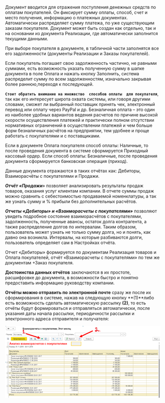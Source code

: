 Документ вводится для отражения поступления денежных средств по оплатам покупателей. Он фиксирует сумму оплаты, способ, счет и место получения, информацию о платежных документах. Автоматически распределяет сумму платежа, по уже существующим заказам покупателя. Документ может быть создан как отдельно, так и на основании из документа Реализации, где автоматически заполнится текущими данными.

При выборе покупателя в документе, в табличной части заполнятся все его задолженности  (документы Реализации и Заказы покупателей).

Если покупатель погашает свою задолженность частично, не равными суммами, есть возможность указать полученную  сумму в шапке документа в поле Оплата и нажать кнопку Заполнить, система распределит сумму по всем задолженностям, изначально закрывая более раннюю,переходя к последующей.

**`Стоит обратить внимание на множество  способов оплаты  для покупателя`**, так как его  интересует широта охвата системы, или говоря другими словами, сможет ли выбранный поставщик принять чек, электронный перевод или оплату через PayPal и др. Безналичная оплата – это один из наиболее удобных вариантов ведения расчетов по  причине высокой  скорости  осуществления платежей и практически полном отсутствии нормативных ограничений в осуществлении платежей и чем больше форм безналичных расчётов  на предприятии, тем удобнее и проще работать с покупателями и с поставщиками.

Если в документе Оплата покупателя способ оплаты: Наличные, то после проведения документа  в системе сформируется Приходный кассовый ордер. Если способ оплаты:  Безналичные, после проведения документа сформируется банковская операция (приход).

Данные документа отражаются в таких отчётах как: Дебиторы, Взаиморасчёты с покупателями и Продажи.

**_Отчёт «Продажи_**» позволяет анализировать результаты продаж товаров, оказания услуг клиентам компании. В отчете суммы продаж можно сравнить с себестоимостью продаваемой номенклатуры, а так же узнать сумму и % прибыли без дополнительных расчётов.

_**Отчеты «Дебиторы» и «Взаиморасчеты с покупателями»**_ позволяют увидеть подробное состояние взаиморасчётов с покупателями, задолженность, полученные авансы, остаток долга контрагента, а также распределение долгов по интервалам. Таким образом, пользователь может узнать не только сумму долга, но и понять, как давно она возникла. Интервалы, на которые разбиваются долги, пользователь определяет сам в Настройках отчёта.

 Отчет «Дебиторы» формируется  по документам Реализация товаров и Оплата покупателей,  отчёт  «Взаиморасчеты с покупателями» по тем же документам +Заказ покупателя.

**Достоинства данных отчётов** заключаются в их простоте, расшифровке до документа, в возможности быстро и понятно предоставить информацию руководству компании.

**Отчёты можно отправить по электронной почте** сразу же после их сформирования в системе, нажав на следующую кнопку **(1)**либо есть возможность сделать автоматическую рассылку **(2)**, то есть отчёты  будут формироваться  и отправляться автоматически, после указания даты начала рассылки, периодичности рассылки и  электронного адреса отправителя и получателя:

![](../img/2018_11_09_13_01_083.png)
